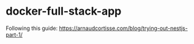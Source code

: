 # docker-full-stack-app
Following this guide: https://arnaudcortisse.com/blog/trying-out-nestjs-part-1/
